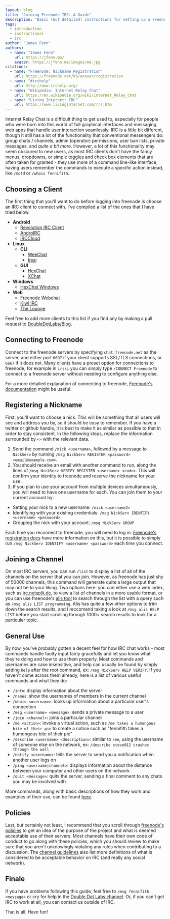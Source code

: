 ```yaml
---
layout: blog
title: "Joining Freenode IRC: A Guide"
description: "Basic (but detailed) instructions for setting up a Freenode IRC account through various clients."
tags:
  - introduction
  - instructional
  - irc
author: "James Fenn"
authors:
  - name: "James Fenn"
    url: https://jfenn.me/
    avatar: https://jfenn.me/images/me.jpg
citations:
  - name: "Freenode: Nickname Registration"
    url: https://freenode.net/kb/answer/registration
  - name: "#irchelp"
    url: http://www.irchelp.org/
  - name: "Wikipedia: Internet Relay Chat"
    url: https://en.wikipedia.org/wiki/Internet_Relay_Chat
  - name: "Living Internet: IRC"
    url: https://www.livinginternet.com/r/r.htm
---
```


Internet Relay Chat is a difficult thing to get used to, especially for people who were born into this world of full graphical interfaces and messaging web apps that handle user interaction seamlessly. IRC is a little bit different, though it still has a lot of the functionality that conventional messengers do: group chats / channels, admin (operator) permissions, user ban lists, private messages, and _quite a bit more_. However, a lot of this functionality may seem obscured to new users, as most IRC clients don't have the fancy menus, dropdowns, or simple toggles and check box elements that are often taken for granted - they use more of a command line-like interface, having users remember the commands to execute a specific action instead, like `/motd` or `/whois fennifith`.

## Choosing a Client

The first thing that you'll want to do before logging into freenode is choose an IRC client to connect with. I've compiled a list of the ones that I have tried below.

- **Android**
  - [Revolution IRC Client](https://play.google.com/store/apps/details?id=io.mrarm.irc)
  - [AndroIRC](https://play.google.com/store/apps/details?id=com.androirc)
  - [IRCCloud](https://play.google.com/store/apps/details?id=com.irccloud.android)
- **Linux**
  - **CLI**
    - [WeeChat](https://weechat.org/)
    - [Irssi](https://irssi.org/)
  - **GUI**
    - [HexChat](https://hexchat.github.io/)
    - [XChat](http://xchat.org/)
- **Windows**
  - [HexChat Windows](https://www.microsoft.com/en-us/p/hexchat/9nrrbgttm4j2)
- **Web**
  - [Freenode Webchat](https://webchat.freenode.net/)
  - [Kiwi IRC](https://kiwiirc.com/)
  - [The Lounge](https://demo.thelounge.chat/)

Feel free to add more clients to this list if you find any by making a pull request to [DoubleDotLabs/Blog](https://github.com/DoubleDotLabs/Blog).

## Connecting to Freenode

Connect to the freenode servers by specifying `chat.freenode.net` as the server, and either port `6697` if your client supports SSL/TLS connections, or `6667` if it does not. Many clients have a preset option for connections to freenode, for example in `irssi` you can simply type `/CONNECT Freenode` to connect to a freenode server without needing to configure anything else.

For a more detailed explanation of connecting to freenode, [Freenode's documentation](https://freenode.net/kb/answer/chat) might be useful.

## Registering a Nickname

First, you'll want to choose a nick. This will be something that all users will see and address you by, so it should be easy to remember. If you have a twitter or github handle, it is best to make it as similar as possible to that in order to stay consistent. In the following steps, replace the information surrounded by `<>` with the relevant data.

1. Send the command `/nick <username>`, followed by a message to `NickServ` by running `/msg NickServ REGISTER <password> <email@example.com>`. 
2. You should receive an email with another command to run, along the lines of `/msg NickServ VERIFY REGISTER <username> <code>`. This will confirm your identity to freenode and reserve the nickname for your use.
3. If you plan to use your account from multiple devices simultaneously, you will need to have one username for each. You can join them to your current account by:
  - Setting your nick to a new username: `/nick <username2>`
  - Identifying with your existing credentials: `/msg NickServ IDENTIFY <username> <password>`
  - Grouping the nick with your account: `/msg NickServ GROUP`

Each time you reconnect to freenode, you will need to log in. [Freenode's registration docs](https://freenode.net/kb/answer/registration) have more information on this, but it is possible to simply run `/msg NickServ IDENTIFY <username> <password>` each time you connect.

## Joining a Channel

On most IRC servers, you can run `/list` to display a list of all of the channels on the server that you can join. However, as freenode has just shy of 50000 channels, this command will generate quite a large output that may not be to your liking. Two options here: you can either use a web index, such as [irc.netsplit.de](http://irc.netsplit.de/channels/?net=freenode), to view a list of channels in a more usable format, or you can use freenode's [alis tool](https://freenode.net/kb/answer/findingchannels) to search through the list with a query such as `/msg alis LIST programming`. Alis has quite a few other options to trim down the search results, and I reccomend taking a look at `/msg alis HELP LIST` before you start scrolling through 1000+ search results to look for a particular topic.

## General Use

By now, you've probably gotten a decent feel for how IRC chat works - most commands handle faulty input fairly gracefully and let you know what they're doing and how to use them properly. Most commands and usernames are case insensitive, and help can usually be found by simply adding `help` after the root command, ex: `/msg NickServ HELP VERIFY`. If you haven't come across them already, here is a list of various useful commands and what they do:

- `/info`: display information about the server
- `/names`: show the usernames of members in the current channel
- `/whois <username>`: looks up information about a particular user's connection
- `/msg <username> <message>`: sends a private message to a user
- `/join <channel>`: joins a particular channel
- `/me <action>`: invoke a virtual action, such as `/me takes a humongous bite of their pie` to create a notice such as "fennifith takes a humongous bite of their pie"
- `/describe <username> <description>`: similar to `/me`, using the username of someone else on the network, ex: `/describe steve012 crashes through the wall`
- `/notify <username>`: tells the server to send you a notification when another user logs on
- `/ping <username|channel>`: displays information about the distance between your computer and other users on the network
- `/quit <message>`: quits the server, sending a final comment to any chats you may be involved with

More commands, along with basic descriptions of how they work and examples of their use, can be found [here](https://www.livinginternet.com/r/r.htm).

## Policies

Last, but certainly not least, I recommend that you scroll through [freenode's policies](https://freenode.net/policies) to get an idea of the purpose of the project and what is deemed acceptable use of their servers. Most channels have their own code of conduct to go along with these policies, which you should review to make sure that you aren't unknowingly violating any rules when contributing to a discussion. The [channel guidelines](https://freenode.net/changuide) also list more definitions of what is considered to be acceptable behavior on IRC (and really any social network).

## Finale

If you have problems following this guide, feel free to `/msg fennifith <message>` or cry for help in the [Double Dot Labs channel](https://doubledot.dev/about/#communication). Or, if you can't get IRC to work at all, you can contact us outside of IRC.

That is all. Have fun!
